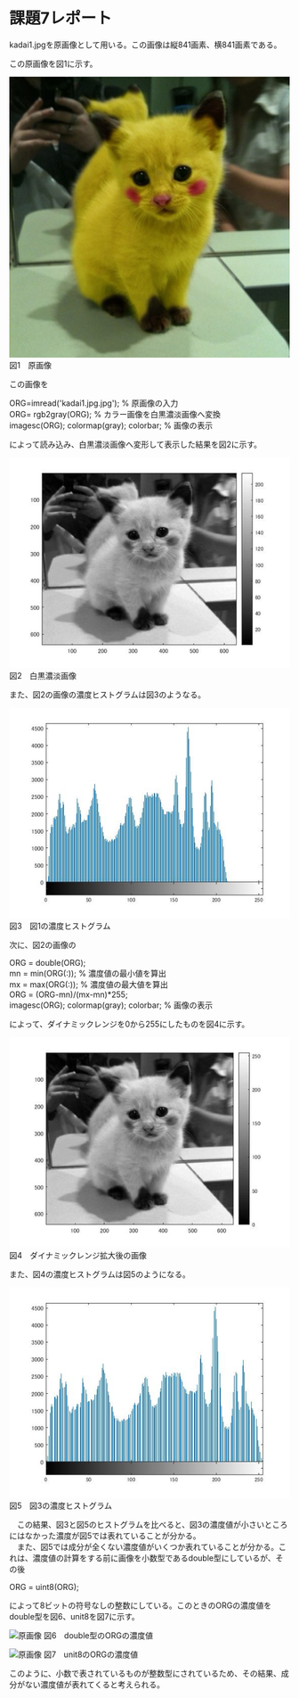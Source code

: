 # 課題7レポート

kadai1.jpgを原画像として用いる。この画像は縦841画素、横841画素である。

この原画像を図1に示す。

![原画像](https://github.com/taigakojima/gazosyorikogakukadai/blob/master/gazousyori/kadai1.jpg?raw=true)  
図1　原画像

この画像を

ORG=imread('kadai1.jpg.jpg'); % 原画像の入力  
ORG= rgb2gray(ORG); % カラー画像を白黒濃淡画像へ変換  
imagesc(ORG); colormap(gray); colorbar; % 画像の表示

によって読み込み、白黒濃淡画像へ変形して表示した結果を図2に示す。

![原画像](https://github.com/taigakojima/gazosyorikogakukadai/blob/master/gazousyori/kadai7_1.jpg?raw=true)
図2　白黒濃淡画像

また、図2の画像の濃度ヒストグラムは図3のようなる。

![原画像](https://github.com/taigakojima/gazosyorikogakukadai/blob/master/gazousyori/kadai7_2.jpg?raw=true)
図3　図1の濃度ヒストグラム

次に、図2の画像の

ORG = double(ORG);  
mn = min(ORG(:)); % 濃度値の最小値を算出  
mx = max(ORG(:)); % 濃度値の最大値を算出  
ORG = (ORG-mn)/(mx-mn)*255;  
imagesc(ORG); colormap(gray); colorbar; % 画像の表示  

によって、ダイナミックレンジを0から255にしたものを図4に示す。

![原画像](https://github.com/taigakojima/gazosyorikogakukadai/blob/master/gazousyori/kadai7_3.jpg?raw=true)
図4　ダイナミックレンジ拡大後の画像

また、図4の濃度ヒストグラムは図5のようになる。

![原画像](https://github.com/taigakojima/gazosyorikogakukadai/blob/master/gazousyori/kadai7_4.jpg?raw=true)
図5　図3の濃度ヒストグラム

　この結果、図3と図5のヒストグラムを比べると、図3の濃度値が小さいところにはなかった濃度が図5では表れていることが分かる。  
　また、図5では成分が全くない濃度値がいくつか表れていることが分かる。これは、濃度値の計算をする前に画像を小数型であるdouble型にしているが、その後

ORG = uint8(ORG);

によって8ビットの符号なしの整数にしている。このときのORGの濃度値をdouble型を図6、unit8を図7に示す。

![原画像](https://github.com/taigakojima/gazosyorikogakukadai/blob/master/gazousyori/kadai7_5.jpg?raw=true)
図6　double型のORGの濃度値

![原画像](https://github.com/taigakojima/gazosyorikogakukadai/blob/master/gazousyori/kadai7_6.jpg?raw=true)
図7　unit8のORGの濃度値

このように、小数で表されているものが整数型にされているため、その結果、成分がない濃度値が表れてくると考えられる。
